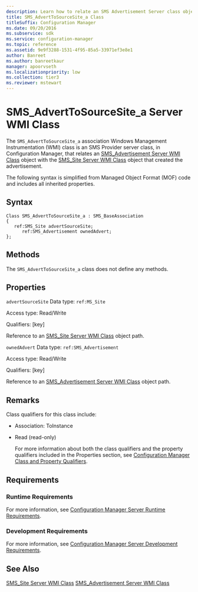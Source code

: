 ```yaml
---
description: Learn how to relate an SMS Advertisement Server class object with the SMS Site Server class object that created the advertisement.
title: SMS_AdvertToSourceSite_a Class
titleSuffix: Configuration Manager
ms.date: 09/20/2016
ms.subservice: sdk
ms.service: configuration-manager
ms.topic: reference
ms.assetid: 9e9f3288-1531-4f95-85a5-33971ef3e8e1
author: Banreet
ms.author: banreetkaur
manager: apoorvseth
ms.localizationpriority: low
ms.collection: tier3
ms.reviewer: mstewart
---
```

# SMS_AdvertToSourceSite_a Server WMI Class
The `SMS_AdvertToSourceSite_a` association Windows Management Instrumentation (WMI) class is an SMS Provider server class, in Configuration Manager, that relates an [SMS_Advertisement Server WMI Class](../../../../../develop/reference/core/servers/configure/sms_advertisement-server-wmi-class.md) object with the [SMS_Site Server WMI Class](../../../../../develop/reference/core/servers/configure/sms_site-server-wmi-class.md) object that created the advertisement.

 The following syntax is simplified from Managed Object Format (MOF) code and includes all inherited properties.

## Syntax

```
Class SMS_AdvertToSourceSite_a : SMS_BaseAssociation
{
   ref:SMS_Site advertSourceSite;
      ref:SMS_Advertisement ownedAdvert;
};
```

## Methods
 The `SMS_AdvertToSourceSite_a` class does not define any methods.

## Properties
 `advertSourceSite`
 Data type: `ref:MS_Site`

 Access type: Read/Write

 Qualifiers: [key]

 Reference to an [SMS_Site Server WMI Class](../../../../../develop/reference/core/servers/configure/sms_site-server-wmi-class.md) object path.

 `ownedAdvert`
 Data type: `ref:SMS_Advertisement`

 Access type: Read/Write

 Qualifiers: [key]

 Reference to an [SMS_Advertisement Server WMI Class](../../../../../develop/reference/core/servers/configure/sms_advertisement-server-wmi-class.md) object path.

## Remarks
 Class qualifiers for this class include:

- Association: ToInstance

- Read (read-only)

  For more information about both the class qualifiers and the property qualifiers included in the Properties section, see [Configuration Manager Class and Property Qualifiers](../../../../../develop/reference/misc/class-and-property-qualifiers.md).

## Requirements

### Runtime Requirements
 For more information, see [Configuration Manager Server Runtime Requirements](../../../../../develop/core/reqs/server-runtime-requirements.md).

### Development Requirements
 For more information, see [Configuration Manager Server Development Requirements](../../../../../develop/core/reqs/server-development-requirements.md).

## See Also
 [SMS_Site Server WMI Class](../../../../../develop/reference/core/servers/configure/sms_site-server-wmi-class.md)
 [SMS_Advertisement Server WMI Class](../../../../../develop/reference/core/servers/configure/sms_advertisement-server-wmi-class.md)
